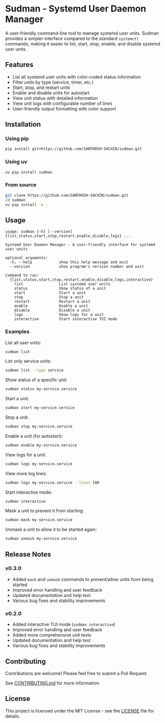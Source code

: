 # Sudman - Systemd User Daemon Manager

A user-friendly command-line tool to manage systemd user units. Sudman provides a simpler interface compared to the standard `systemctl` commands, making it easier to list, start, stop, enable, and disable systemd user units.

## Features

- List all systemd user units with color-coded status information
- Filter units by type (service, timer, etc.)
- Start, stop, and restart units
- Enable and disable units for autostart
- View unit status with detailed information
- View unit logs with configurable number of lines
- User-friendly output formatting with color support

## Installation

### Using pip

```bash
pip install git+https://github.com/SANTHOSH-SACHIN/sudman.git
```

### Using uv

```bash
uv pip install sudman
```

### From source

```bash
git clone https://github.com/SANTHOSH-SACHIN/sudman.git
cd sudman
uv pip install -e .
```

## Usage

```
usage: sudman [-h] [--version] {list,status,start,stop,restart,enable,disable,logs} ...

Systemd User Daemon Manager - A user-friendly interface for systemd user units

optional arguments:
  -h, --help            show this help message and exit
  --version             show program's version number and exit

Command to run:
  {list,status,start,stop,restart,enable,disable,logs,interactive}
    list                List systemd user units
    status              Show status of a unit
    start               Start a unit
    stop                Stop a unit
    restart             Restart a unit
    enable              Enable a unit
    disable             Disable a unit
    logs                Show logs for a unit
    interactive         Start interactive TUI mode
```

### Examples

List all user units:
```bash
sudman list
```

List only service units:
```bash
sudman list --type service
```

Show status of a specific unit:
```bash
sudman status my-service.service
```

Start a unit:
```bash
sudman start my-service.service
```

Stop a unit:
```bash
sudman stop my-service.service
```

Enable a unit (for autostart):
```bash
sudman enable my-service.service
```

View logs for a unit:
```bash
sudman logs my-service.service
```

View more log lines:
```bash
sudman logs my-service.service --lines 100
```

Start interactive mode:
```bash
sudman interactive
```

Mask a unit to prevent it from starting:
```bash
sudman mask my-service.service
```

Unmask a unit to allow it to be started again:
```bash
sudman unmask my-service.service
```

## Release Notes

### v0.3.0

- Added `mask` and `unmask` commands to prevent/allow units from being started
- Improved error handling and user feedback
- Updated documentation and help text
- Various bug fixes and stability improvements

### v0.2.0

- Added interactive TUI mode (`sudman interactive`)
- Improved error handling and user feedback
- Added more comprehensive unit tests
- Updated documentation and help text
- Various bug fixes and stability improvements

## Contributing

Contributions are welcome! Please feel free to submit a Pull Request.

See [CONTRIBUTING.md](CONTRIBUTING.md) for more information.

## License

This project is licensed under the MIT License - see the [LICENSE](LICENSE) file for details.

